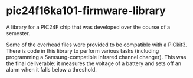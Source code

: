 # pic24f16ka101-firmware-library
A library for a PIC24F chip that was developed over the course of a semester.

Some of the overhead files were provided to be compatible with a PICkit3. There is code in this library to perform various tasks (including programming a Samsung-compatible infrared channel changer). This was the final deliverable: it measures the voltage of a battery and sets off an alarm when it falls below a threshold.
